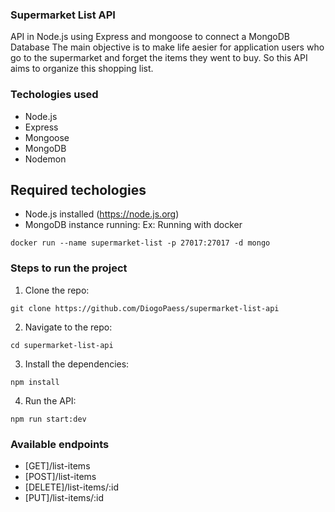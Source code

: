 ### Supermarket List API

API in Node.js using Express and mongoose to connect a MongoDB Database
The main objective is to make life aesier for application users who go to the supermarket and forget the items they went to buy.
So this API aims to organize this shopping list.

### Techologies used

- Node.js
- Express
- Mongoose
- MongoDB
- Nodemon

## Required techologies

- Node.js installed (https://node.js.org)
- MongoDB instance running:
  Ex: Running with docker

```
docker run --name supermarket-list -p 27017:27017 -d mongo
```

### Steps to run the project

1. Clone the repo:

```
git clone https://github.com/DiogoPaess/supermarket-list-api
```

2. Navigate to the repo:

```
cd supermarket-list-api
```

3. Install the dependencies:

```
npm install
```

4. Run the API:

```
npm run start:dev
```

### Available endpoints

- [GET]/list-items
- [POST]/list-items
- [DELETE]/list-items/:id
- [PUT]/list-items/:id

